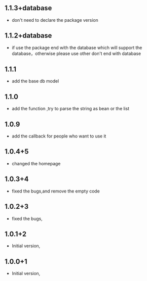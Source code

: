 ## 1.1.3+database
- don't need to declare the package version

## 1.1.2+database
- if use the package end with the database which will support the database，otherwise please use other don't
end with database

## 1.1.1
- add the base db model

## 1.1.0
- add the function ,try to parse the string as bean or the list

## 1.0.9
- add the callback for people who want to use it

## 1.0.4+5

- changed the homepage

## 1.0.3+4

- fixed the bugs,and remove the empty code


## 1.0.2+3

- fixed the bugs,


## 1.0.1+2

- Initial version,

## 1.0.0+1

- Initial version,